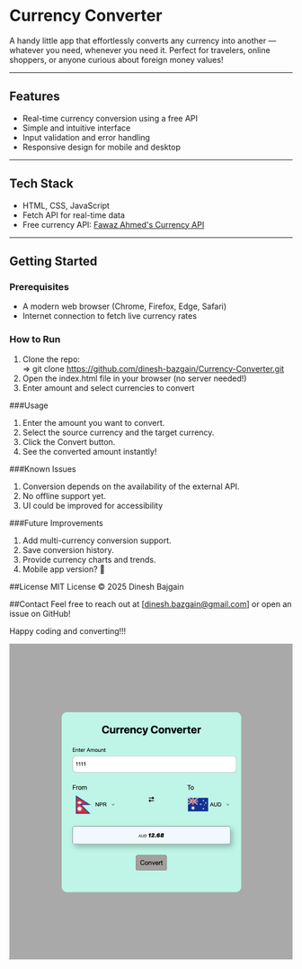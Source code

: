 # Currency Converter

A handy little app that effortlessly converts any currency into another — whatever you need, whenever you need it. Perfect for travelers, online shoppers, or anyone curious about foreign money values!

---

## Features

- Real-time currency conversion using a free API  
- Simple and intuitive interface  
- Input validation and error handling  
- Responsive design for mobile and desktop  

---

## Tech Stack

- HTML, CSS, JavaScript  
- Fetch API for real-time data  
- Free currency API: [Fawaz Ahmed's Currency API](https://github.com/fawazahmed0/currency-api)

---

## Getting Started

### Prerequisites

- A modern web browser (Chrome, Firefox, Edge, Safari)  
- Internet connection to fetch live currency rates  

### How to Run

1. Clone the repo:  
     => git clone https://github.com/dinesh-bazgain/Currency-Converter.git
2. Open the index.html file in your browser (no server needed!)
3. Enter amount and select currencies to convert

###Usage
1. Enter the amount you want to convert.
2. Select the source currency and the target currency.
3. Click the Convert button.
4. See the converted amount instantly!

###Known Issues
1. Conversion depends on the availability of the external API.
2. No offline support yet.
3. UI could be improved for accessibility

###Future Improvements
1. Add multi-currency conversion support.
2. Save conversion history.
3. Provide currency charts and trends.
4. Mobile app version? 🤔

##License
MIT License © 2025 Dinesh Bajgain

##Contact
Feel free to reach out at [dinesh.bazgain@gmail.com] or open an issue on GitHub!

Happy coding and converting!!!

![Demo image of the project](assets/demo_image.png)

